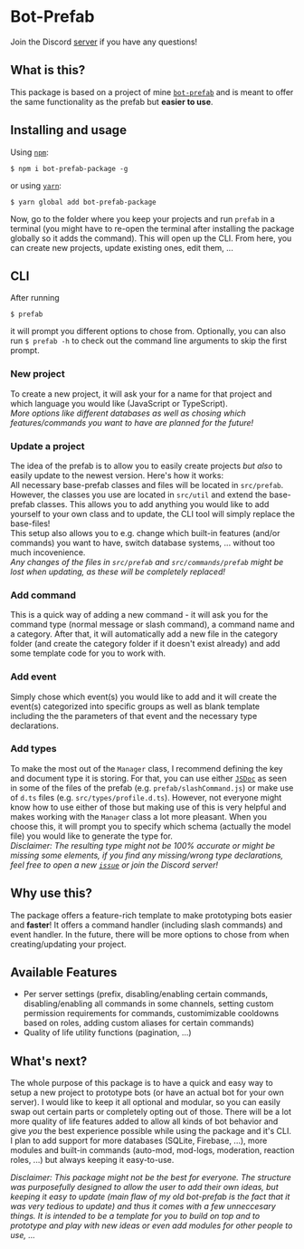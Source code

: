 # Bot-Prefab
Join the Discord [server](https://discord.gg/eN8PfTRgh6) if you have any questions!

## What is this?
This package is based on a project of mine [`bot-prefab`](https://github.com/canta-slaus/bot-prefab) and is meant to offer the same functionality as the prefab but **easier to use**.

## Installing and usage
Using [`npm`](https://npmjs.com):
```
$ npm i bot-prefab-package -g
```
or using [`yarn`](https://yarnpkg.com/):
```
$ yarn global add bot-prefab-package
```

Now, go to the folder where you keep your projects and run `prefab` in a terminal (you might have to re-open the terminal after installing the package globally so it adds the command). This will open up the CLI. From here, you can create new projects, update existing ones, edit them, ...

## CLI
After running
```
$ prefab
```
it will prompt you different options to chose from. Optionally, you can also run `$ prefab -h` to check out the command line arguments to skip the first prompt.
### New project
To create a new project, it will ask your for a name for that project and which language you would like (JavaScript or TypeScript).\
_More options like different databases as well as chosing which features/commands you want to have are planned for the future!_

### Update a project
The idea of the prefab is to allow you to easily create projects _but also_ to easily update to the newest version. Here's how it works:\
All necessary base-prefab classes and files will be located in `src/prefab`. However, the classes you use are located in `src/util` and extend the base-prefab classes. This allows you to add anything you would like to add yourself to your own class and to update, the CLI tool will simply replace the base-files!\
This setup also allows you to e.g. change which built-in features (and/or commands) you want to have, switch database systems, ... without too much incovenience.\
_Any changes of the files in `src/prefab` and `src/commands/prefab` might be lost when updating, as these will be completely replaced!_

### Add command
This is a quick way of adding a new command - it will ask you for the command type (normal message or slash command), a command name and a category. After that, it will automatically add a new file in the category folder (and create the category folder if it doesn't exist already) and add some template code for you to work with.

### Add event
Simply chose which event(s) you would like to add and it will create the event(s) categorized into specific groups as well as blank template including the the parameters of that event and the necessary type declarations.

### Add types
To make the most out of the `Manager` class, I recommend defining the key and document type it is storing. For that, you can use either [`JSDoc`](https://jsdoc.app/) as seen in some of the files of the prefab (e.g. `prefab/slashCommand.js`) or make use of `d.ts` files (e.g. `src/types/profile.d.ts`). However, not everyone might know how to use either of those but making use of this is very helpful and makes working with the `Manager` class a lot more pleasant. When you choose this, it will prompt you to specify which schema (actually the model file) you would like to generate the type for.\
_Disclaimer: The resulting type might not be 100% accurate or might be missing some elements, if you find any missing/wrong type declarations, feel free to open a new [`issue`](https://github.com/canta-slaus/bot-prefab-package/issues) or join the Discord server!_

## Why use this?
The package offers a feature-rich template to make prototyping bots easier and **faster**! It offers a command handler (including slash commands) and event handler. In the future, there will be more options to chose from when creating/updating your project.

## Available Features
- Per server settings (prefix, disabling/enabling certain commands, disabling/enabling all commands in some channels, setting custom permission requirements for commands, customimizable cooldowns based on roles, adding custom aliases for certain commands)
- Quality of life utility functions (pagination, ...)

## What's next?
The whole purpose of this package is to have a quick and easy way to setup a new project to prototype bots (or have an actual bot for your own server). I would like to keep it all optional and modular, so you can easily swap out certain parts or completely opting out of those. There will be a lot more quality of life features added to allow all kinds of bot behavior and give _you_ the best experience possible while using the package and it's CLI.\
I plan to add support for more databases (SQLite, Firebase, ...), more modules and built-in commands (auto-mod, mod-logs, moderation, reaction roles, ...) but always keeping it easy-to-use.

_Disclaimer: This package might not be the best for everyone. The structure was purposefully designed to allow the user to add their own ideas, but keeping it easy to update (main flaw of my old bot-prefab is the fact that it was very tedious to update) and thus it comes with a few unneccesary things. It is intended to be a template for you to build on top and to prototype and play with new ideas or even add modules for other people to use, ..._